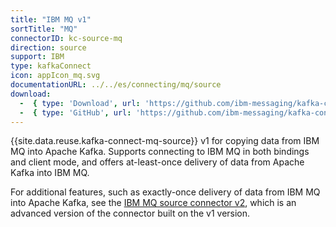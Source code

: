 ```yaml
---
title: "IBM MQ v1"
sortTitle: "MQ"
connectorID: kc-source-mq
direction: source
support: IBM
type: kafkaConnect
icon: appIcon_mq.svg
documentationURL: ../../es/connecting/mq/source
download:
  -  { type: 'Download', url: 'https://github.com/ibm-messaging/kafka-connect-mq-source/releases/' }
  -  { type: 'GitHub', url: 'https://github.com/ibm-messaging/kafka-connect-mq-source' }
---
```


{{site.data.reuse.kafka-connect-mq-source}} v1 for copying data from IBM MQ into Apache Kafka. Supports connecting to IBM MQ in both bindings and client mode, and offers at-least-once delivery of data from Apache Kafka into IBM MQ.

For additional features, such as exactly-once delivery of data from IBM MQ into Apache Kafka, see the [IBM MQ source connector v2](../kc-source-ibm-mq2/installation), which is an advanced version of the connector built on the v1 version.